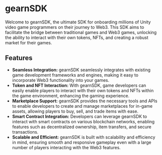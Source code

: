 # gearnSDK

Welcome to gearnSDK, the ultimate SDK for onboarding millions of Unity video game programmers on their journey to Web3. This SDK aims to facilitate the bridge between traditional games and Web3 games, unlocking the ability to interact with their own tokens, NFTs, and creating a robust market for their games.

## Features

- **Seamless Integration:** gearnSDK seamlessly integrates with existing game development frameworks and engines, making it easy to incorporate Web3 functionality into your games.
- **Token and NFT Interaction:** With gearnSDK, game developers can easily enable players to interact with their own tokens and NFTs within the game environment, enhancing the gaming experience.
- **Marketplace Support:** gearnSDK provides the necessary tools and APIs to enable developers to create and manage marketplaces for in-game assets, allowing players to buy, sell, and trade items with ease.
- **Smart Contract Integration:** Developers can leverage gearnSDK to interact with smart contracts on various blockchain networks, enabling features such as decentralized ownership, item transfers, and secure transactions.
- **Scalable and Efficient:** gearnSDK is built with scalability and efficiency in mind, ensuring smooth and responsive gameplay even with a large number of players interacting with the Web3 features.
